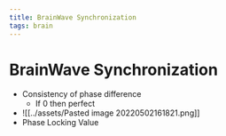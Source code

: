 ```yaml
---
title: BrainWave Synchronization
tags: brain
---
```


# BrainWave Synchronization
- Consistency of phase difference
	- If 0 then perfect
- ![[../assets/Pasted image 20220502161821.png]]
- Phase Locking Value






















